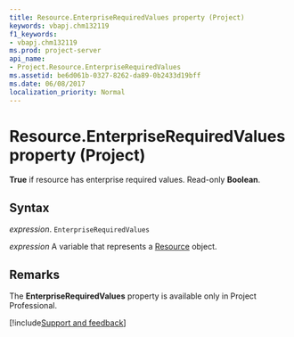 ```yaml
---
title: Resource.EnterpriseRequiredValues property (Project)
keywords: vbapj.chm132119
f1_keywords:
- vbapj.chm132119
ms.prod: project-server
api_name:
- Project.Resource.EnterpriseRequiredValues
ms.assetid: be6d061b-0327-8262-da89-0b2433d19bff
ms.date: 06/08/2017
localization_priority: Normal
---
```



# Resource.EnterpriseRequiredValues property (Project)

 **True** if resource has enterprise required values. Read-only **Boolean**.


## Syntax

_expression_. `EnterpriseRequiredValues`

_expression_ A variable that represents a [Resource](./Project.Resource.md) object.


## Remarks

The  **EnterpriseRequiredValues** property is available only in Project Professional.

[!include[Support and feedback](~/includes/feedback-boilerplate.md)]
